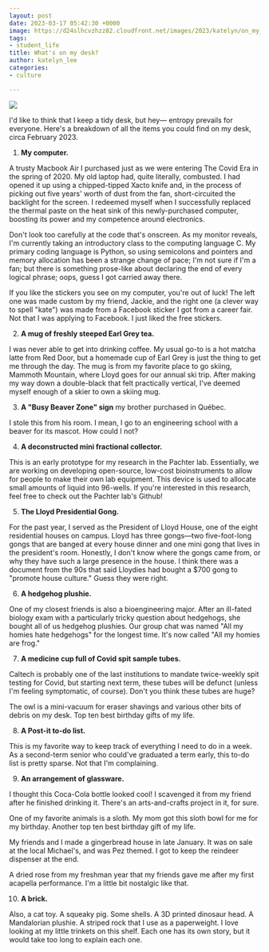 ```yaml
---
layout: post
date: 2023-03-17 05:42:30 +0000
image: https://d24slhcvzhzz82.cloudfront.net/images/2023/katelyn/on_my_desk.jpg
tags:
- student_life
title: What's on my desk?
author: katelyn_lee
categories:
- culture

---
```

![](https://d24slhcvzhzz82.cloudfront.net/images/2023/katelyn/on_my_desk.jpg)

I'd like to think that I keep a tidy desk, but hey— entropy prevails for everyone. Here's a breakdown of all the items you could find on my desk, circa February 2023.

1. **My computer.**

A trusty Macbook Air I purchased just as we were entering The Covid Era in the spring of 2020. My old laptop had, quite literally, combusted. I had opened it up using a chipped-tipped Xacto knife and, in the process of picking out five years' worth of dust from the fan, short-circuited the backlight for the screen. I redeemed myself when I successfully replaced the thermal paste on the heat sink of this newly-purchased computer, boosting its power and my competence around electronics.

Don't look too carefully at the code that's onscreen. As my monitor reveals, I'm currently taking an introductory class to the computing language C. My primary coding language is Python, so using semicolons and pointers and memory allocation has been a strange change of pace; I'm not sure if I'm a fan; but there is something prose-like about declaring the end of every logical phrase; oops, guess I got carried away there.

If you like the stickers you see on my computer, you're out of luck! The left one was made custom by my friend, Jackie, and the right one (a clever way to spell "kate") was made from a Facebook sticker I got from a career fair. Not that I was applying to Facebook. I just liked the free stickers.

2. **A mug of freshly steeped Earl Grey tea.**

I was never able to get into drinking coffee. My usual go-to is a hot matcha latte from Red Door, but a homemade cup of Earl Grey is just the thing to get me through the day. The mug is from my favorite place to go skiing, Mammoth Mountain, where Lloyd goes for our annual ski trip. After making my way down a double-black that felt practically vertical, I've deemed myself enough of a skier to own a skiing mug.

3. **A "Busy Beaver Zone" sign** my brother purchased in Québec.

I stole this from his room. I mean, I go to an engineering school with a beaver for its mascot. How could I not?

4. **A deconstructed mini fractional collector.**

This is an early prototype for my research in the Pachter lab. Essentially, we are working on developing open-source, low-cost bioinstruments to allow for people to make their own lab equipment. This device is used to allocate small amounts of liquid into 96-wells. If you're interested in this research, feel free to check out the Pachter lab's Github!

5. **The Lloyd Presidential Gong.**

For the past year, I served as the President of Lloyd House, one of the eight residential houses on campus. Lloyd has three gongs—two five-foot-long gongs that are banged at every house dinner and one mini gong that lives in the president's room. Honestly, I don't know where the gongs came from, or why they have such a large presence in the house. I think there was a document from the 90s that said Lloydies had bought a $700 gong to "promote house culture." Guess they were right.

6. **A hedgehog plushie.**

One of my closest friends is also a bioengineering major. After an ill-fated biology exam with a particularly tricky question about hedgehogs, she bought all of us hedgehog plushies. Our group chat was named "All my homies hate hedgehogs" for the longest time. It's now called "All my homies are frog."

7. **A medicine cup full of Covid spit sample tubes.**

Caltech is probably one of the last institutions to mandate twice-weekly spit testing for Covid, but starting next term, these tubes will be defunct (unless I'm feeling symptomatic, of course). Don't you think these tubes are huge?

The owl is a mini-vacuum for eraser shavings and various other bits of debris on my desk. Top ten best birthday gifts of my life.

8. **A Post-it to-do list.**

This is my favorite way to keep track of everything I need to do in a week. As a second-term senior who could've graduated a term early, this to-do list is pretty sparse. Not that I'm complaining.

9. **An arrangement of glassware.**

I thought this Coca-Cola bottle looked cool! I scavenged it from my friend after he finished drinking it. There's an arts-and-crafts project in it, for sure.

One of my favorite animals is a sloth. My mom got this sloth bowl for me for my birthday. Another top ten best birthday gift of my life.

My friends and I made a gingerbread house in late January. It was on sale at the local Michael's, and was Pez themed. I got to keep the reindeer dispenser at the end.

A dried rose from my freshman year that my friends gave me after my first acapella performance. I'm a little bit nostalgic like that.

10. **A brick.**

Also, a cat toy. A squeaky pig. Some shells. A 3D printed dinosaur head. A Mandalorian plushie. A striped rock that I use as a paperweight. I love looking at my little trinkets on this shelf. Each one has its own story, but it would take too long to explain each one.